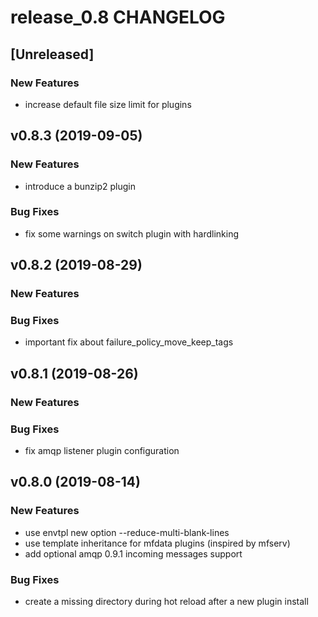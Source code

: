 # release_0.8 CHANGELOG


## [Unreleased]

### New Features
- increase default file size limit for plugins






## v0.8.3 (2019-09-05)

### New Features
- introduce a bunzip2 plugin


### Bug Fixes
- fix some warnings on switch plugin with hardlinking





## v0.8.2 (2019-08-29)

### New Features


### Bug Fixes
- important fix about failure_policy_move_keep_tags





## v0.8.1 (2019-08-26)

### New Features


### Bug Fixes
- fix amqp listener plugin configuration





## v0.8.0 (2019-08-14)

### New Features
- use envtpl new option --reduce-multi-blank-lines
- use template inheritance for mfdata plugins (inspired by mfserv)
- add optional amqp 0.9.1 incoming messages support


### Bug Fixes
- create a missing directory during hot reload after a new plugin install





